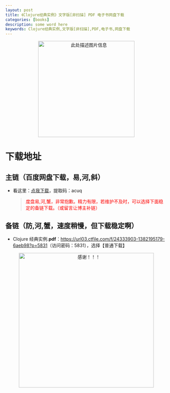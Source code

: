 ```yaml
---
layout: post
title: 《Clojure经典实例》文字版[非扫描] PDF 电子书网盘下载
categories: [books]
description: some word here
keywords: Clojure经典实例,文字版[非扫描],PDF,电子书,网盘下载
---
```


<div align="center"><img src="https://pic.imgdb.cn/item/670642bdd29ded1a8c86c80e.png" alt="此处描述图片信息" width="300px" height="auto"></div>

# 下载地址

## 主链（百度网盘下载，易,河,斜）

- 看这里：[点我下载](https://pan.baidu.com/s/1iMXUbSbtZQZjDcqDmnWUyw?pwd=acuq)，提取码：acuq

  > <p style="color:red" >度盘易,河,蟹，非常抱歉。精力有限，若维护不及时，可以选择下面稳定的备链下载。（或留言让博主补链）</p>

## 备链（防,河,蟹，速度稍慢，但下载稳定啊）

- Clojure 经典实例.**pdf**：<https://url03.ctfile.com/f/24333903-1382195179-6aeb98?p=5831>（访问密码：5831），选择【普通下载】

<div align="center"><img src="https://pic.imgdb.cn/item/6707df6bd29ded1a8ce37031.gif" alt="感谢！！！" width="420px" height="auto"/></div>
